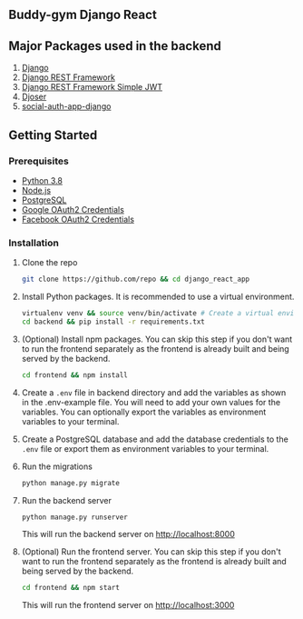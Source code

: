 <link rel="stylesheet" href="README.css" />

## Buddy-gym Django React


## Major Packages used in the backend

1. [Django](https://www.djangoproject.com/)
2. [Django REST Framework](https://www.django-rest-framework.org/)
3. [Django REST Framework Simple JWT](https://django-rest-framework-simplejwt.readthedocs.io/en/latest/)
4. [Djoser](https://djoser.readthedocs.io/en/latest/)
5. [social-auth-app-django](https://python-social-auth.readthedocs.io/en/latest/configuration/django.html)

## Getting Started

### Prerequisites

- [Python 3.8](https://www.python.org/downloads/)
- [Node.js](https://nodejs.org/en/download/)
- [PostgreSQL](https://www.postgresql.org/download/)
- [Google OAuth2 Credentials](https://developers.google.com/identity/protocols/oauth2)
- [Facebook OAuth2 Credentials](https://developers.facebook.com/docs/facebook-login/web)

### Installation

1. Clone the repo

   ```sh
   git clone https://github.com/repo && cd django_react_app
   ```

2. Install Python packages. It is recommended to use a virtual environment.

   ```sh
   virtualenv venv && source venv/bin/activate # Create a virtual environment and activate it
   cd backend && pip install -r requirements.txt
   ```

3. (Optional) Install npm packages. You can skip this step if you don't want to run the frontend separately as the frontend is already built and being served by the backend.

   ```sh
   cd frontend && npm install
   ```

4. Create a `.env` file in backend directory and add the variables as shown in the .env-example file. You will need to add your own values for the variables. You can optionally export the variables as environment variables to your terminal.

5. Create a PostgreSQL database and add the database credentials to the `.env` file or export them as environment variables to your terminal.

6. Run the migrations

   ```sh
   python manage.py migrate
   ```

7. Run the backend server

   ```sh
   python manage.py runserver
   ```

   This will run the backend server on [http://localhost:8000](http://localhost:8000)

8. (Optional) Run the frontend server. You can skip this step if you don't want to run the frontend separately as the frontend is already built and being served by the backend.

   ```sh
   cd frontend && npm start
   ```

   This will run the frontend server on [http://localhost:3000](http://localhost:3000)
